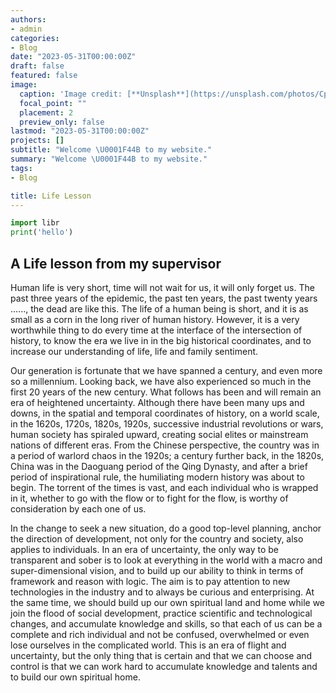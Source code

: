 ```yaml
---
authors:
- admin
categories:
- Blog
date: "2023-05-31T00:00:00Z"
draft: false
featured: false
image:
  caption: 'Image credit: [**Unsplash**](https://unsplash.com/photos/CpkOjOcXdUY)'
  focal_point: ""
  placement: 2
  preview_only: false
lastmod: "2023-05-31T00:00:00Z"
projects: []
subtitle: "Welcome \U0001F44B to my website."
summary: "Welcome \U0001F44B to my website."
tags:
- Blog

title: Life Lesson
---
```


```python
import libr
print('hello')
```

## A Life lesson from my supervisor

  Human life is very short, time will not wait for us, it will only forget us. The past three years of the epidemic, the past ten years, the past twenty years ......, the dead are like this. The life of a human being is short, and it is as small as a corn in the long river of human history. However, it is a very worthwhile thing to do every time at the interface of the intersection of history, to know the era we live in in the big historical coordinates, and to increase our understanding of life, life and family sentiment.

  Our generation is fortunate that we have spanned a century, and even more so a millennium. Looking back, we have also experienced so much in the first 20 years of the new century. What follows has been and will remain an era of heightened uncertainty. Although there have been many ups and downs, in the spatial and temporal coordinates of history, on a world scale, in the 1620s, 1720s, 1820s, 1920s, successive industrial revolutions or wars, human society has spiraled upward, creating social elites or mainstream nations of different eras. From the Chinese perspective, the country was in a period of warlord chaos in the 1920s; a century further back, in the 1820s, China was in the Daoguang period of the Qing Dynasty, and after a brief period of inspirational rule, the humiliating modern history was about to begin. The torrent of the times is vast, and each individual who is wrapped in it, whether to go with the flow or to fight for the flow, is worthy of consideration by each one of us.

  In the change to seek a new situation, do a good top-level planning, anchor the direction of development, not only for the country and society, also applies to individuals. In an era of uncertainty, the only way to be transparent and sober is to look at everything in the world with a macro and super-dimensional vision, and to build up our ability to think in terms of framework and reason with logic. The aim is to pay attention to new technologies in the industry and to always be curious and enterprising. At the same time, we should build up our own spiritual land and home while we join the flood of social development, practice scientific and technological changes, and accumulate knowledge and skills, so that each of us can be a complete and rich individual and not be confused, overwhelmed or even lose ourselves in the complicated world. This is an era of flight and uncertainty, but the only thing that is certain and that we can choose and control is that we can work hard to accumulate knowledge and talents and to build our own spiritual home.

